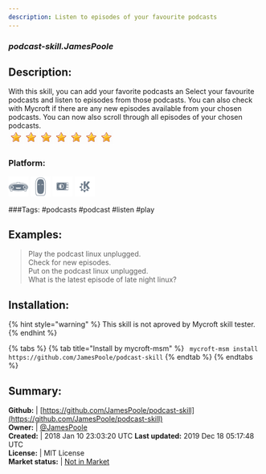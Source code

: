 ```yaml
---
description: Listen to episodes of your favourite podcasts
---
```


### _podcast-skill.JamesPoole_  
## Description:  
With this skill, you can add your favorite podcasts an
Select your favourite podcasts  and listen to episodes from those podcasts. You can also check with Mycroft if there are any new episodes available from your chosen podcasts.
You can now also scroll through all episodes of your chosen podcasts.  
![](../.gitbook/assets/star.png)![](../.gitbook/assets/star.png)![](../.gitbook/assets/star.png)![](../.gitbook/assets/star.png)![](../.gitbook/assets/star.png)![](../.gitbook/assets/star.png)![](../.gitbook/assets/star.png)  
### Platform:  
 ![Mark I](../.gitbook/assets/mark-1-icon.png)  ![Mark II](../.gitbook/assets/mark-2-icon.png)  ![Picroft](../.gitbook/assets/picroft-icon.png)  ![plasmoid](../.gitbook/assets/kde.png)   
  
###Tags: \#podcasts \#podcast \#listen \#play   
## Examples:  
> Play the podcast linux unplugged.  
> Check for new episodes.  
> Put on the podcast linux unplugged.  
> What is the latest episode of late night linux?  
  
## Installation:  
{% hint style="warning" %}
This skill is not aproved by Mycroft skill tester.
{% endhint %}
    
{% tabs %}
{% tab title="Install by mycroft-msm" %}
``` mycroft-msm install https://github.com/JamesPoole/podcast-skill```
{% endtab %}
  {% endtabs %}
    
## Summary:  
**Github:** | [https://github.com/JamesPoole/podcast-skill](https://github.com/JamesPoole/podcast-skill)  
**Owner:** | [@JamesPoole](https://github.com/JamesPoole)  
**Created:** | 2018 Jan 10 23:03:20 UTC  **Last updated:** 2019 Dec 18 05:17:48 UTC  
**License:** | MIT License  
**Market status:** | [Not in Market](https://market.mycroft.ai/skill/)  
